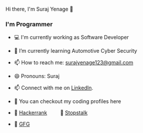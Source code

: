 Hi there, I'm Suraj Yenage 👋
 
 <h3>I'm  Programmer </h3>
 
- 💻 I'm currently working as Software Developer
- 🌱 I’m currently learning Automotive Cyber Security 
- 📫 How to reach me: surajyenage123@gmail.com
- 😄 Pronouns: Suraj

- 📫 Connect with me on [LinkedIn][3].
- :gem: You can checkout my coding profiles here
- :beginner: [Hackerrank][7]  &ensp; &ensp;  :beginner: [Stopstalk][8] 
- :beginner: [GFG][9]   &ensp; &ensp; &ensp; &ensp; &ensp;&ensp;&ensp; 

[1]: https://twitter.com/SurajYenage
[3]: https://www.linkedin.com/in/surajyenage46/
[6]: https://www.codechef.com/users/arceus_46
[7]: https://www.hackerrank.com/__arceus__?hr_r=1
[8]: https://www.stopstalk.com/user/profile/arceus
[9]: https://auth.geeksforgeeks.org/user/yenage11807774/practice/

